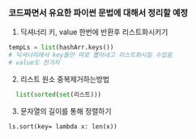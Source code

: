 ### 코드짜면서 유요한 파이썬 문법에 대해서 정리할 예정

1. 딕셔너리 키, value 한번에 반환후 리스트화시키기
``` python
tempLs = list(hashArr.keys())
# 딕셔너리에서 key들만 따로 뽑아내고 리스트화시킬 수있음
# value도 찬가지
```
2. 리스트 원소 중복제거하는방법
  ```python
    list(sorted(set(리스트)))
  ```

3. 문자열의 길이를 통해 정렬하기
```
ls.sort(key= lambda x: len(x)) 
```
